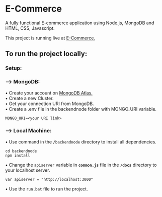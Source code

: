 # E-Commerce

A fully functional E-commerce application using Node.js, MongoDB and HTML, CSS, Javascript.<br>

This project is running live at [E-Commerce.](https://pranav-teknopoint.github.io/e-commerce)<br>

## To run the project locally:<br>

### Setup:

### --> MongoDB:

• Create your account on [MongoDB Atlas.](https://www.mongodb.com/cloud/atlas/register)<br>
• Create a new Cluster.<br>
• Get your connection URI from MongoDB.<br>
• Create a .env file in the backendnode folder with MONGO_URI variable.<br>
```
MONGO_URI=<your URI link>
```

### --> Local Machine:

• Use command in the `/backendnode` directory to install all dependencies.<br>

```
cd backendnode
npm install
```

• Change the `apiserver` variable in <b>`common.js`</b> file in the <b>`/docs`</b> directory to your localhost server.<br>

```
var apiserver = "http://localhost:3000"
```

• Use the `run.bat` file to run the project.

